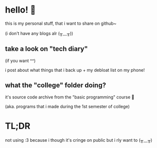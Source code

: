# hello! 🙌

this is my personal stuff, that i want to share on github~

(i don't have any blogs alr (⁠╥⁠﹏⁠╥⁠))

## take a look on "tech diary"

(if you want ^^)

i post about what things that i back up + my debloat list on my phone!

## what the "college" folder doing?

it's source code archive from the "basic programming" course 👀

(aka. programs that i made during the 1st semester of college)

# TL;DR

not using :3 because i though it's cringe on public but i rly want to (⁠╥⁠﹏⁠╥⁠)
